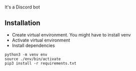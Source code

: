 # <ChadBot>

It's a Discord bot

## Installation

- Create virtual environment. You might have to install venv
- Activate virtual environment
- Install dependencies

```<language>
python3 -m venv env
source ./env/bin/activate
pip3 install -r requirements.txt
```
